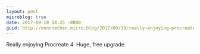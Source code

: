 ```yaml
---
layout: post
microblog: true
date: 2017-09-19 14:25 -0800
guid: http://nnnnnathan.micro.blog/2017/09/19/really-enjoying-procreate.html
---
```

Really enjoying Procreate 4. Huge, free upgrade. 
